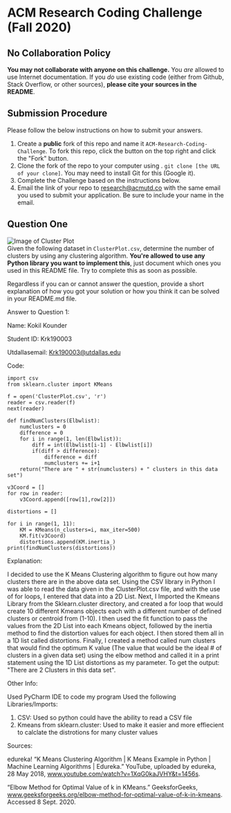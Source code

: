 # ACM Research Coding Challenge (Fall 2020)

## No Collaboration Policy

**You may not collaborate with anyone on this challenge.** You _are_ allowed to use Internet documentation. If you _do_ use existing code (either from Github, Stack Overflow, or other sources), **please cite your sources in the README**.

## Submission Procedure

Please follow the below instructions on how to submit your answers.

1. Create a **public** fork of this repo and name it `ACM-Research-Coding-Challenge`. To fork this repo, click the button on the top right and click the "Fork" button.
2. Clone the fork of the repo to your computer using . `git clone [the URL of your clone]`. You may need to install Git for this (Google it).
3. Complete the Challenge based on the instructions below.
4. Email the link of your repo to research@acmutd.co with the same email you used to submit your application. Be sure to include your name in the email.

## Question One

![Image of Cluster Plot](ClusterPlot.png)
<br/>
Given the following dataset in `ClusterPlot.csv`, determine the number of clusters by using any clustering algorithm. **You're allowed to use any Python library you want to implement this**, just document which ones you used in this README file. Try to complete this as soon as possible.

Regardless if you can or cannot answer the question, provide a short explanation of how you got your solution or how you think it can be solved in your README.md file.

Answer to Question 1: 

Name: Kokil Kounder 

Student ID: Krk190003

Utdallasemail: Krk190003@utdallas.edu 

Code: 
```
import csv
from sklearn.cluster import KMeans

f = open('ClusterPlot.csv', 'r')
reader = csv.reader(f)
next(reader)

def findNumClusters(Elbwlist):
    numclusters = 0
    difference = 0
    for i in range(1, len(Elbwlist)):
        diff = int(Elbwlist[i-1] - Elbwlist[i])
        if(diff > difference):
            difference = diff
            numclusters += i+1
    return("There are " + str(numclusters) + " clusters in this data set")

v3Coord = []
for row in reader:
    v3Coord.append([row[1],row[2]])

distortions = []

for i in range(1, 11):
    KM = KMeans(n_clusters=i, max_iter=500)
    KM.fit(v3Coord)
    distortions.append(KM.inertia_)
print(findNumClusters(distortions))

```




Explanation: 

I decided to use the K Means Clustering algorithm to figure out how many clusters there are in the above data set. Using the CSV library in Python I was able to read the data given in the ClusterPlot.csv file, and with the use of for loops, I entered that data into a 2D List. Next, I Imported the Kmeans Library from the Sklearn.cluster directory, and created a for loop that would create 10 different Kmeans objects each with a different number of  defined clusters or centroid from (1-10). I then used the fit function to pass the values from the 2D List into each Kmeans object, followed by the inertia method to find the distortion values for each object. I then stored them all in a 1D list called distortions. Finally, I created a method called num clusters that would find the optimum K value (The value that would be the ideal # of clusters in a given data set) using the elbow method and called it in a print statement using the 1D List distortions as my parameter. To get the output: "There are 2 Clusters in this data set".

 
 Other Info: 
 
Used PyCharm IDE to code my program 
Used the following Libraries/Imports: 
  1. CSV: Used so python could have the ability to read a CSV file 
  2. Kmeans from sklearn.cluster: Used to make it easier and more effiecient to calclate the distrotions for many cluster values 
  
  Sources: 
  
  edureka! “K Means Clustering Algorithm | K Means Example in Python | Machine Learning Algorithms | Edureka.” YouTube, uploaded by edureka, 28 May 2018, www.youtube.com/watch?v=1XqG0kaJVHY&t=1456s. 
 
 “Elbow Method for Optimal Value of k in KMeans.” GeeksforGeeks, www.geeksforgeeks.org/elbow-method-for-optimal-value-of-k-in-kmeans. Accessed 8 Sept. 2020.

